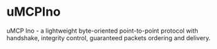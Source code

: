 # uMCPIno
uMCP Ino - a lightweight byte-oriented point-to-point protocol with handshake, integrity control, guaranteed packets ordering and delivery.
